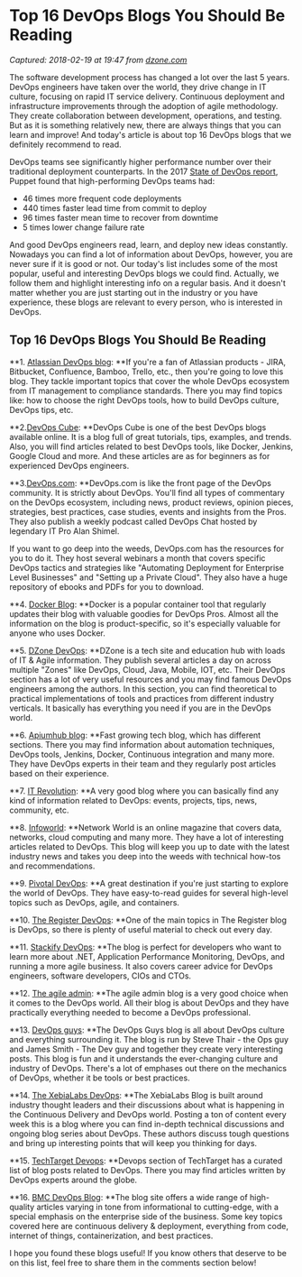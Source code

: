 # Top 16 DevOps Blogs You Should Be Reading

_Captured: 2018-02-19 at 19:47 from [dzone.com](https://dzone.com/articles/top-16-devops-blogs-you-should-be-reading?edition=363104&utm_source=Daily%20Digest&utm_medium=email&utm_campaign=Daily%20Digest%202018-02-19)_

The software development process has changed a lot over the last 5 years. DevOps engineers have taken over the world, they drive change in IT culture, focusing on rapid IT service delivery. Continuous deployment and infrastructure improvements through the adoption of agile methodology. They create collaboration between development, operations, and testing. But as it is something relatively new, there are always things that you can learn and improve! And today's article is about top 16 DevOps blogs that we definitely recommend to read.

DevOps teams see significantly higher performance number over their traditional deployment counterparts. In the 2017 [State of DevOps report](https://puppet.com/resources/whitepaper/state-of-devops-report), Puppet found that high-performing DevOps teams had:

  * 46 times more frequent code deployments
  * 440 times faster lead time from commit to deploy
  * 96 times faster mean time to recover from downtime
  * 5 times lower change failure rate

And good DevOps engineers read, learn, and deploy new ideas constantly. Nowadays you can find a lot of information about DevOps, however, you are never sure if it is good or not. Our today's list includes some of the most popular, useful and interesting DevOps blogs we could find. Actually, we follow them and highlight interesting info on a regular basis. And it doesn't matter whether you are just starting out in the industry or you have experience, these blogs are relevant to every person, who is interested in DevOps.

## Top 16 DevOps Blogs You Should Be Reading

**1\. [Atlassian DevOps blog](https://www.atlassian.com/blog/devops): **If you're a fan of Atlassian products - JIRA, Bitbucket, Confluence, Bamboo, Trello, etc., then you're going to love this blog. They tackle important topics that cover the whole DevOps ecosystem from IT management to compliance standards. There you may find topics like: how to choose the right DevOps tools, how to build DevOps culture, DevOps tips, etc.

**2.[DevOps Cube](https://devopscube.com/): **DevOps Cube is one of the best DevOps blogs available online. It is a blog full of great tutorials, tips, examples, and trends. Also, you will find articles related to best DevOps tools, like Docker, Jenkins, Google Cloud and more. And these articles are as for beginners as for experienced DevOps engineers.

**3.[DevOps.com](https://devops.com/): **DevOps.com is like the front page of the DevOps community. It is strictly about DevOps. You'll find all types of commentary on the DevOps ecosystem, including news, product reviews, opinion pieces, strategies, best practices, case studies, events and insights from the Pros. They also publish a weekly podcast called DevOps Chat hosted by legendary IT Pro Alan Shimel.

If you want to go deep into the weeds, DevOps.com has the resources for you to do it. They host several webinars a month that covers specific DevOps tactics and strategies like "Automating Deployment for Enterprise Level Businesses" and "Setting up a Private Cloud". They also have a huge repository of ebooks and PDFs for you to download.

**4\. [Docker Blog](https://blog.docker.com/): **Docker is a popular container tool that regularly updates their blog with valuable goodies for DevOps Pros. Almost all the information on the blog is product-specific, so it's especially valuable for anyone who uses Docker.

**5\. [DZone DevOps](https://dzone.com/devops-tutorials-tools-news): **DZone is a tech site and education hub with loads of IT & Agile information. They publish several articles a day on across multiple "Zones" like DevOps, Cloud, Java, Mobile, IOT, etc. Their DevOps section has a lot of very useful resources and you may find famous DevOps engineers among the authors. In this section, you can find theoretical to practical implementations of tools and practices from different industry verticals. It basically has everything you need if you are in the DevOps world.

**6\. [Apiumhub blog](https://apiumhub.com/tech-blog-barcelona/category/agile-web-and-mobile-development/): **Fast growing tech blog, which has different sections. There you may find information about automation techniques, DevOps tools, Jenkins, Docker, Continuous integration and many more. They have DevOps experts in their team and they regularly post articles based on their experience.

**7\. [IT Revolution](https://itrevolution.com/): **A very good blog where you can basically find any kind of information related to DevOps: events, projects, tips, news, community, etc.

**8\. [Infoworld](https://www.infoworld.com/): **Network World is an online magazine that covers data, networks, cloud computing and many more. They have a lot of interesting articles related to DevOps. This blog will keep you up to date with the latest industry news and takes you deep into the weeds with technical how-tos and recommendations.

**9\. [Pivotal DevOps](https://content.pivotal.io/devops): **A great destination if you're just starting to explore the world of DevOps. They have easy-to-read guides for several high-level topics such as DevOps, agile, and containers.

**10\. [The Register DevOps](https://www.theregister.co.uk/devops/): **One of the main topics in The Register blog is DevOps, so there is plenty of useful material to check out every day.

**11\. [Stackify DevOps](https://stackify.com/content/DevOps/): **The blog is perfect for developers who want to learn more about .NET, Application Performance Monitoring, DevOps, and running a more agile business. It also covers career advice for DevOps engineers, software developers, CIOs and CTOs.

**12\. [The agile admin](https://theagileadmin.com/): **The agile admin blog is a very good choice when it comes to the DevOps world. All their blog is about DevOps and they have practically everything needed to become a DevOps professional.

**13\. [DevOps guys](https://www.devopsguys.com/blog/): **The DevOps Guys blog is all about DevOps culture and everything surrounding it. The blog is run by Steve Thair - the Ops guy and James Smith - The Dev guy and together they create very interesting posts. This blog is fun and it understands the ever-changing culture and industry of DevOps. There's a lot of emphases out there on the mechanics of DevOps, whether it be tools or best practices.

**14\. [The XebiaLabs DevOps](https://blog.xebialabs.com/category/solutions/devops/): **The XebiaLabs Blog is built around industry thought leaders and their discussions about what is happening in the Continuous Delivery and DevOps world. Posting a ton of content every week this is a blog where you can find in-depth technical discussions and ongoing blog series about DevOps. These authors discuss tough questions and bring up interesting points that will keep you thinking for days.

**15\. [TechTarget Devops](http://devopsagenda.techtarget.com/): **Devops section of TechTarget has a curated list of blog posts related to DevOps. There you may find articles written by DevOps experts around the globe.

**16\. [BMC DevOps Blog](https://www.bmc.com/blogs/categories/devops/): **The blog site offers a wide range of high-quality articles varying in tone from informational to cutting-edge, with a special emphasis on the enterprise side of the business. Some key topics covered here are continuous delivery & deployment, everything from code, internet of things, containerization, and best practices.

I hope you found these blogs useful! If you know others that deserve to be on this list, feel free to share them in the comments section below!

